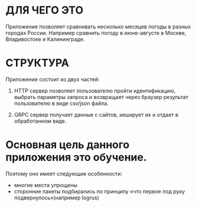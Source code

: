 ДЛЯ ЧЕГО ЭТО
=====================
Приложение позволяет сравнивать несколько месяцев погоды в разных городах России. Например сравнить погоду в июне-августе в Москве, Владивостоке и Калининграде.

СТРУКТУРА
=====================
Приложение состоит из двух частей:
1. HTTP сервер позволяет пользователю пройти идентификацию, выбрать параметры запроса и возвращает через браузер результат пользователю в виде csv/json файла.

2. GRPC сервер получает данные с сайтов, кеширует их и отдает в обработанном виде.


Основная цель данного приложения это обучение. 
=====================
Поэтому оно имеет следующие особенности:
* многие места упрощены
* сторонние пакеты подбирались по принципу «что первое под руку подвернулось»(например logrus)

